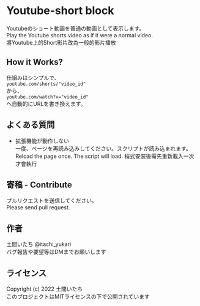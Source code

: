 # Youtube-short block
Youtubeのショート動画を普通の動画として表示します。  
Play the Youtube shorts video as if it were a normal video.  
將Youtube上的Short影片改為一般的影片播放

## How it Works?
仕組みはシンプルで、  
`youtube.com/shorts/"video_id"`  
から、  
`youtube.com/watch?v="video_id"`  
へ自動的にURLを書き換えます。

## よくある質問
- 拡張機能が動作しない  
一度、ページを再読み込みしてください。スクリプトが読み込まれます。  
Reload the page once. The script will load.
程式安裝後需先重新載入一次才會執行

## 寄稿 - Contribute
プルリクエストを送信してください。  
Please send pull request.

## 作者
土間いたち @itachi_yukari  
バグ報告や要望等はDMまでお願いします

## ライセンス
Copyright (c) 2022 土間いたち  
このプロジェクトはMITライセンスの下で公開されています
